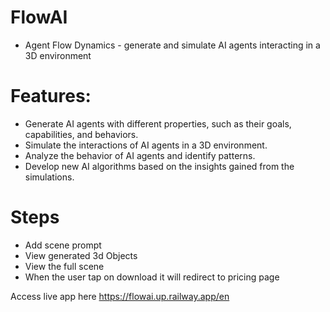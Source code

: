 # FlowAI
- Agent Flow Dynamics - generate and simulate AI agents interacting in a 3D environment

# Features:
- Generate AI agents with different properties, such as their goals, capabilities, and behaviors.
- Simulate the interactions of AI agents in a 3D environment.
- Analyze the behavior of AI agents and identify patterns.
- Develop new AI algorithms based on the insights gained from the simulations.

# Steps
- Add scene prompt
- View generated 3d Objects
- View the full scene
- When the user tap on download it will redirect to pricing page

Access live app here 
https://flowai.up.railway.app/en
